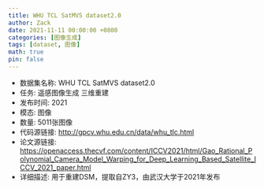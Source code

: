 ```yaml
---
title: WHU TCL SatMVS dataset2.0
author: Zack
date: 2021-11-11 00:00:00 +0800
categories: [图像生成]
tags: [dataset, 图像]
math: true
pin: false
---
```

- 数据集名称: WHU TCL SatMVS dataset2.0
- 任务: 遥感图像生成 三维重建
- 发布时间: 2021
- 模态: 图像
- 数量: 5011张图像
- 代码源链接: http://gpcv.whu.edu.cn/data/whu_tlc.html
- 论文源链接: https://openaccess.thecvf.com/content/ICCV2021/html/Gao_Rational_Polynomial_Camera_Model_Warping_for_Deep_Learning_Based_Satellite_ICCV_2021_paper.html
- 详细描述: 用于重建DSM，提取自ZY3，由武汉大学于2021年发布
